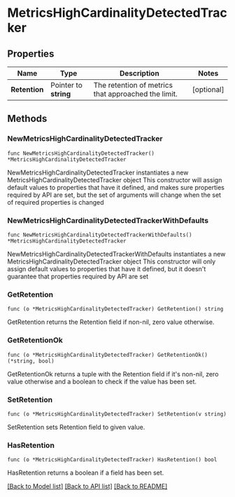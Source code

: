# MetricsHighCardinalityDetectedTracker

## Properties

Name | Type | Description | Notes
------------ | ------------- | ------------- | -------------
**Retention** | Pointer to **string** | The retention of metrics that approached the limit. | [optional] 

## Methods

### NewMetricsHighCardinalityDetectedTracker

`func NewMetricsHighCardinalityDetectedTracker() *MetricsHighCardinalityDetectedTracker`

NewMetricsHighCardinalityDetectedTracker instantiates a new MetricsHighCardinalityDetectedTracker object
This constructor will assign default values to properties that have it defined,
and makes sure properties required by API are set, but the set of arguments
will change when the set of required properties is changed

### NewMetricsHighCardinalityDetectedTrackerWithDefaults

`func NewMetricsHighCardinalityDetectedTrackerWithDefaults() *MetricsHighCardinalityDetectedTracker`

NewMetricsHighCardinalityDetectedTrackerWithDefaults instantiates a new MetricsHighCardinalityDetectedTracker object
This constructor will only assign default values to properties that have it defined,
but it doesn't guarantee that properties required by API are set

### GetRetention

`func (o *MetricsHighCardinalityDetectedTracker) GetRetention() string`

GetRetention returns the Retention field if non-nil, zero value otherwise.

### GetRetentionOk

`func (o *MetricsHighCardinalityDetectedTracker) GetRetentionOk() (*string, bool)`

GetRetentionOk returns a tuple with the Retention field if it's non-nil, zero value otherwise
and a boolean to check if the value has been set.

### SetRetention

`func (o *MetricsHighCardinalityDetectedTracker) SetRetention(v string)`

SetRetention sets Retention field to given value.

### HasRetention

`func (o *MetricsHighCardinalityDetectedTracker) HasRetention() bool`

HasRetention returns a boolean if a field has been set.


[[Back to Model list]](../README.md#documentation-for-models) [[Back to API list]](../README.md#documentation-for-api-endpoints) [[Back to README]](../README.md)


